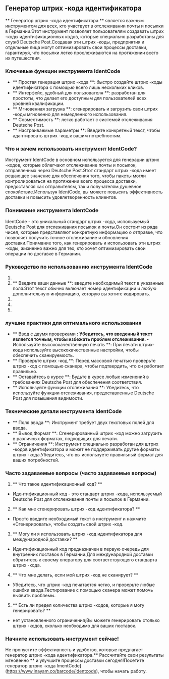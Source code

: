 ## Генератор штрих -кода идентификатора

** Генератор штрих -кода идентификатора ** является важным инструментом для всех, кто участвует в отслеживании почты и посылки в Германии.Этот инструмент позволяет пользователям создавать штрих -коды идентификационных кодов, которые специально разработаны для служб Deutsche Post.Создавая эти штрих -коды, предприятия и отдельные лица могут оптимизировать свои процессы доставки, гарантируя, что посылки легко прослеживаются на протяжении всего их путешествия.

### Ключевые функции инструмента IdentCode

- ** Простая генерация штрих -кода **: быстро создайте штрих -коды идентификатора с помощью всего лишь нескольких кликов.
- ** Интерфейс, удобный для пользователя **: разработан для простоты, что делает его доступным для пользователей всех уровней квалификации.
- ** Мгновенная загрузка **: сгенерировать и загрузить свои штрих -коды мгновенно для немедленного использования.
- ** Совместимость **: легко работает с системой отслеживания Deutsche Post.
- ** Настраиваемые параметры **: Введите конкретный текст, чтобы адаптировать штрих -код к вашим потребностям.

### Что и зачем использовать инструмент IdentCode?

Инструмент IdentCode в основном используется для генерации штрих -кодов, которые облегчают отслеживание почты и посылок, отправленных через Deutsche Post.Этот стандарт штрих -кода имеет решающее значение для обеспечения того, чтобы пакеты могли контролироваться на протяжении всего процесса доставки, предоставляя как отправителям, так и получателям душевное спокойствие.Используя IdentCode, вы можете повысить эффективность доставки и повысить удовлетворенность клиентов.

### Понимание инструмента IdentCode

IdentCode - это уникальный стандарт штрих -кода, используемый Deutsche Post для отслеживания посылок и почты.Он состоит из ряда чисел, которые представляют конкретную информацию о отправке, что позволяет получить точное отслеживание и обновления доставки.Понимание того, как генерировать и использовать эти штрих -коды, жизненно важно для тех, кто хочет оптимизировать свои операции по доставке в Германии.

### Руководство по использованию инструмента IdentCode

1.
2. ** Введите ваши данные **: введите необходимый текст в указанные поля.Этот текст обычно включает номер идентификации и любую дополнительную информацию, которую вы хотите кодировать.
3.
4.
5.

### лучшие практики для оптимального использования

- ** Ввод с двумя проверками **: Убедитесь, что введенный текст является точным, чтобы избежать проблем отслеживания.
-** Используйте высококачественную печать **: При печати штрих-кода используйте высококачественные настройки, чтобы обеспечить сканируемость.
- ** Проверьте штрих -код **: Перед массовой печатью проверьте штрих -код с помощью сканера, чтобы подтвердить, что он работает правильно.
- ** Оставайтесь в курсе **: Будьте в курсе любых изменений в требованиях Deutsche Post для обеспечения соответствия.
- ** Используйте функции отслеживания **: Убедитесь, что используйте функции отслеживания, предоставленные Deutsche Post для повышения видимости.

### Технические детали инструмента IdentCode

- ** Поля ввода **: Инструмент требует двух текстовых полей для ввода.
- ** Вывод Формат **: Сгенерированный штрих -код можно загрузить в различных форматах, подходящих для печати.
- ** Ограничения **: Инструмент специально разработан для штрих -кодов идентификатора и может не поддерживать другие форматы штрих -кода.Убедитесь, что вы используете правильный формат для ваших потребностей.

### Часто задаваемые вопросы (часто задаваемые вопросы)

1. ** Что такое идентификационный код? **
- Идентификационный код - это стандарт штрих -кода, используемый Deutsche Post для отслеживания почты и посылок в Германии.

2. ** Как мне сгенерировать штрих -код идентификатора? **
- Просто введите необходимый текст в инструмент и нажмите «Сгенерировать», чтобы создать свой штрих -код.

3. ** Могу ли я использовать штрих -код идентификатора для международной доставки? **
- Идентификационный код предназначен в первую очередь для внутренних поставок в Германии.Для международной доставки обратитесь к своему оператору для соответствующего стандарта штрих -кода.

4. ** Что мне делать, если мой штрих -код не сканирует? **
- Убедитесь, что штрих -код печатается четко, и проверьте любые ошибки ввода.Тестирование с помощью сканера может помочь выявить проблемы.

5. ** Есть ли предел количества штрих -кодов, которые я могу генерировать? **
- нет установленного ограничения;Вы можете генерировать столько штрих -кодов, сколько необходимо для ваших поставок.

### Начните использовать инструмент сейчас!

Не пропустите эффективность и удобство, которые предлагает генератор штрих -кода идентификатора.** Рассчитайте свои результаты мгновенно ** и улучшите процессы доставки сегодня!Посетите генератор штрих -кода ImentCode] (https://www.inayam.co/barcode/identcode), чтобы начать работу.